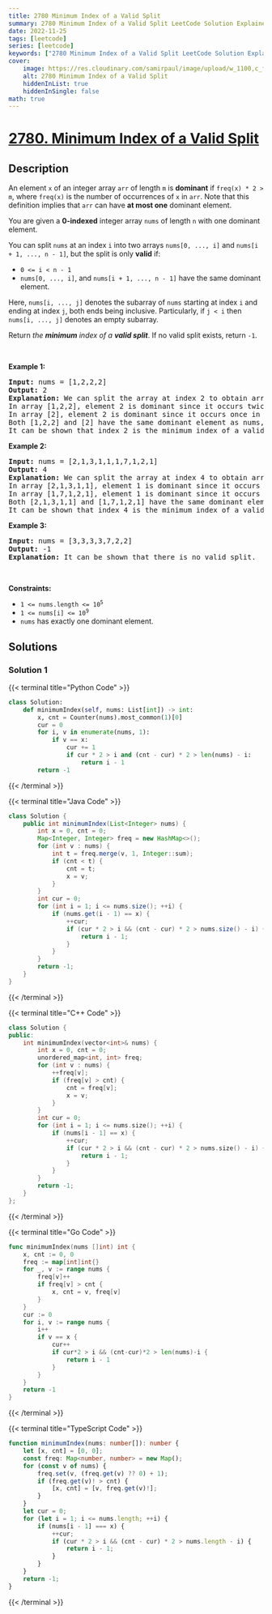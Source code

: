 ```yaml
---
title: 2780 Minimum Index of a Valid Split
summary: 2780 Minimum Index of a Valid Split LeetCode Solution Explained
date: 2022-11-25
tags: [leetcode]
series: [leetcode]
keywords: ["2780 Minimum Index of a Valid Split LeetCode Solution Explained in all languages", "2780 Minimum Index of a Valid Split", "LeetCode", "leetcode solution in Python3 C++ Java Go PHP Ruby Swift TypeScript Rust C# JavaScript C", "GeeksforGeeks", "InterviewBit", "Coding Ninjas", "HackerRank", "HackerEarth", "CodeChef", "TopCoder", "AlgoExpert", "freeCodeCamp", "Codeforces", "GitHub", "AtCoder", "Samir Paul"]
cover:
    image: https://res.cloudinary.com/samirpaul/image/upload/w_1100,c_fit,co_rgb:FFFFFF,l_text:Arial_75_bold:2780 Minimum Index of a Valid Split - Solution Explained/problem-solving.webp
    alt: 2780 Minimum Index of a Valid Split
    hiddenInList: true
    hiddenInSingle: false
math: true
---
```



# [2780. Minimum Index of a Valid Split](https://leetcode.com/problems/minimum-index-of-a-valid-split)


## Description

<p>An element <code>x</code> of an integer array <code>arr</code> of length <code>m</code> is <strong>dominant</strong> if <code>freq(x) * 2 &gt; m</code>, where <code>freq(x)</code> is the number of occurrences of <code>x</code> in <code>arr</code>. Note that this definition implies that <code>arr</code> can have <strong>at most one</strong> dominant element.</p>

<p>You are given a <strong>0-indexed</strong> integer array <code>nums</code> of length <code>n</code> with one dominant element.</p>

<p>You can split <code>nums</code> at an index <code>i</code> into two arrays <code>nums[0, ..., i]</code> and <code>nums[i + 1, ..., n - 1]</code>, but the split is only <strong>valid</strong> if:</p>

<ul>
	<li><code>0 &lt;= i &lt; n - 1</code></li>
	<li><code>nums[0, ..., i]</code>, and <code>nums[i + 1, ..., n - 1]</code> have the same dominant element.</li>
</ul>

<p>Here, <code>nums[i, ..., j]</code> denotes the subarray of <code>nums</code> starting at index <code>i</code> and ending at index <code>j</code>, both ends being inclusive. Particularly, if <code>j &lt; i</code> then <code>nums[i, ..., j]</code> denotes an empty subarray.</p>

<p>Return <em>the <strong>minimum</strong> index of a <strong>valid split</strong></em>. If no valid split exists, return <code>-1</code>.</p>

<p>&nbsp;</p>
<p><strong class="example">Example 1:</strong></p>

<pre>
<strong>Input:</strong> nums = [1,2,2,2]
<strong>Output:</strong> 2
<strong>Explanation:</strong> We can split the array at index 2 to obtain arrays [1,2,2] and [2]. 
In array [1,2,2], element 2 is dominant since it occurs twice in the array and 2 * 2 &gt; 3. 
In array [2], element 2 is dominant since it occurs once in the array and 1 * 2 &gt; 1.
Both [1,2,2] and [2] have the same dominant element as nums, so this is a valid split. 
It can be shown that index 2 is the minimum index of a valid split. </pre>

<p><strong class="example">Example 2:</strong></p>

<pre>
<strong>Input:</strong> nums = [2,1,3,1,1,1,7,1,2,1]
<strong>Output:</strong> 4
<strong>Explanation:</strong> We can split the array at index 4 to obtain arrays [2,1,3,1,1] and [1,7,1,2,1].
In array [2,1,3,1,1], element 1 is dominant since it occurs thrice in the array and 3 * 2 &gt; 5.
In array [1,7,1,2,1], element 1 is dominant since it occurs thrice in the array and 3 * 2 &gt; 5.
Both [2,1,3,1,1] and [1,7,1,2,1] have the same dominant element as nums, so this is a valid split.
It can be shown that index 4 is the minimum index of a valid split.</pre>

<p><strong class="example">Example 3:</strong></p>

<pre>
<strong>Input:</strong> nums = [3,3,3,3,7,2,2]
<strong>Output:</strong> -1
<strong>Explanation:</strong> It can be shown that there is no valid split.
</pre>

<p>&nbsp;</p>
<p><strong>Constraints:</strong></p>

<ul>
	<li><code>1 &lt;= nums.length &lt;= 10<sup>5</sup></code></li>
	<li><code>1 &lt;= nums[i] &lt;= 10<sup>9</sup></code></li>
	<li><code>nums</code> has exactly one dominant element.</li>
</ul>

## Solutions

### Solution 1

<!-- tabs:start -->

{{< terminal title="Python Code" >}}
```python
class Solution:
    def minimumIndex(self, nums: List[int]) -> int:
        x, cnt = Counter(nums).most_common(1)[0]
        cur = 0
        for i, v in enumerate(nums, 1):
            if v == x:
                cur += 1
                if cur * 2 > i and (cnt - cur) * 2 > len(nums) - i:
                    return i - 1
        return -1
```
{{< /terminal >}}

{{< terminal title="Java Code" >}}
```java
class Solution {
    public int minimumIndex(List<Integer> nums) {
        int x = 0, cnt = 0;
        Map<Integer, Integer> freq = new HashMap<>();
        for (int v : nums) {
            int t = freq.merge(v, 1, Integer::sum);
            if (cnt < t) {
                cnt = t;
                x = v;
            }
        }
        int cur = 0;
        for (int i = 1; i <= nums.size(); ++i) {
            if (nums.get(i - 1) == x) {
                ++cur;
                if (cur * 2 > i && (cnt - cur) * 2 > nums.size() - i) {
                    return i - 1;
                }
            }
        }
        return -1;
    }
}
```
{{< /terminal >}}

{{< terminal title="C++ Code" >}}
```cpp
class Solution {
public:
    int minimumIndex(vector<int>& nums) {
        int x = 0, cnt = 0;
        unordered_map<int, int> freq;
        for (int v : nums) {
            ++freq[v];
            if (freq[v] > cnt) {
                cnt = freq[v];
                x = v;
            }
        }
        int cur = 0;
        for (int i = 1; i <= nums.size(); ++i) {
            if (nums[i - 1] == x) {
                ++cur;
                if (cur * 2 > i && (cnt - cur) * 2 > nums.size() - i) {
                    return i - 1;
                }
            }
        }
        return -1;
    }
};
```
{{< /terminal >}}

{{< terminal title="Go Code" >}}
```go
func minimumIndex(nums []int) int {
	x, cnt := 0, 0
	freq := map[int]int{}
	for _, v := range nums {
		freq[v]++
		if freq[v] > cnt {
			x, cnt = v, freq[v]
		}
	}
	cur := 0
	for i, v := range nums {
		i++
		if v == x {
			cur++
			if cur*2 > i && (cnt-cur)*2 > len(nums)-i {
				return i - 1
			}
		}
	}
	return -1
}
```
{{< /terminal >}}

{{< terminal title="TypeScript Code" >}}
```ts
function minimumIndex(nums: number[]): number {
    let [x, cnt] = [0, 0];
    const freq: Map<number, number> = new Map();
    for (const v of nums) {
        freq.set(v, (freq.get(v) ?? 0) + 1);
        if (freq.get(v)! > cnt) {
            [x, cnt] = [v, freq.get(v)!];
        }
    }
    let cur = 0;
    for (let i = 1; i <= nums.length; ++i) {
        if (nums[i - 1] === x) {
            ++cur;
            if (cur * 2 > i && (cnt - cur) * 2 > nums.length - i) {
                return i - 1;
            }
        }
    }
    return -1;
}
```
{{< /terminal >}}

<!-- tabs:end -->

<!-- end -->
